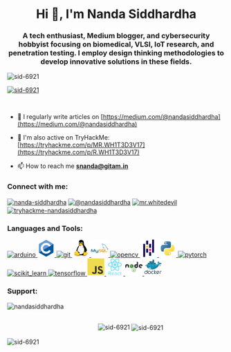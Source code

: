 <h1 align="center">Hi 👋, I'm Nanda Siddhardha</h1>
<h3 align="center">A tech enthusiast, Medium blogger, and cybersecurity hobbyist focusing on biomedical, VLSI, IoT research, and penetration testing. I employ design thinking methodologies to develop innovative solutions in these fields.</h3>

<p align="left"> <img src="https://komarev.com/ghpvc/?username=sid-6921&label=Profile%20views&color=0e75b6&style=flat" alt="sid-6921" /> </p>

<p align="left"> <a href="https://github.com/ryo-ma/github-profile-trophy"><img src="https://github-profile-trophy.vercel.app/?username=sid-6921" alt="sid-6921" /></a> </p>

<p align="left"> <a href="https://twitter.com/" target="blank"><img src="https://img.shields.io/twitter/follow/?logo=twitter&style=for-the-badge" alt="" /></a> </p>

- 📝 I regularly write articles on [https://medium.com/@nandasiddhardha](https://medium.com/@nandasiddhardha)

- 🔐 I'm also active on TryHackMe: [https://tryhackme.com/p/MR.WH1T3D3V17](https://tryhackme.com/p/R.WH1T3D3V17)

- 📫 How to reach me **snanda@gitam.in** 

<h3 align="left">Connect with me:</h3>
<p align="left">
<a href="https://linkedin.com/in/nanda-siddhardha" target="blank"><img align="center" src="https://raw.githubusercontent.com/rahuldkjain/github-profile-readme-generator/master/src/images/icons/Social/linked-in-alt.svg" alt="nanda-siddhardha" height="30" width="40" /></a>
<a href="https://medium.com/@nandasiddhardha" target="blank"><img align="center" src="https://raw.githubusercontent.com/rahuldkjain/github-profile-readme-generator/master/src/images/icons/Social/medium.svg" alt="@nandasiddhardha" height="30" width="40" /></a>
<a href="https://discord.gg/mr.whitedevil" target="blank"><img align="center" src="https://raw.githubusercontent.com/rahuldkjain/github-profile-readme-generator/master/src/images/icons/Social/discord.svg" alt="mr.whitedevil" height="30" width="40" /></a>
<a href="https://tryhackme.com/p/nandasiddhardha" target="blank"><img align="center" src="https://tryhackme.com/favicon.ico" alt="tryhackme-nandasiddhardha" height="30" width="40" /></a>
</p>

<h3 align="left">Languages and Tools:</h3>
<p align="left"> 
    <a href="https://www.arduino.cc/" target="_blank" rel="noreferrer"> <img src="https://cdn.worldvectorlogo.com/logos/arduino-1.svg" alt="arduino" width="40" height="40"/> </a> 
    <a href="https://www.cprogramming.com/" target="_blank" rel="noreferrer"> <img src="https://raw.githubusercontent.com/devicons/devicon/master/icons/c/c-original.svg" alt="c" width="40" height="40"/> </a> 
    <a href="https://git-scm.com/" target="_blank" rel="noreferrer"> <img src="https://www.vectorlogo.zone/logos/git-scm/git-scm-icon.svg" alt="git" width="40" height="40"/> </a> 
    <a href="https://www.linux.org/" target="_blank" rel="noreferrer"> <img src="https://raw.githubusercontent.com/devicons/devicon/master/icons/linux/linux-original.svg" alt="linux" width="40" height="40"/> </a> 
    <a href="https://www.mysql.com/" target="_blank" rel="noreferrer"> <img src="https://raw.githubusercontent.com/devicons/devicon/master/icons/mysql/mysql-original-wordmark.svg" alt="mysql" width="40" height="40"/> </a> 
    <a href="https://opencv.org/" target="_blank" rel="noreferrer"> <img src="https://www.vectorlogo.zone/logos/opencv/opencv-icon.svg" alt="opencv" width="40" height="40"/> </a> 
    <a href="https://pandas.pydata.org/" target="_blank" rel="noreferrer"> <img src="https://raw.githubusercontent.com/devicons/devicon/2ae2a900d2f041da66e950e4d48052658d850630/icons/pandas/pandas-original.svg" alt="pandas" width="40" height="40"/> </a> 
    <a href="https://www.python.org" target="_blank" rel="noreferrer"> <img src="https://raw.githubusercontent.com/devicons/devicon/master/icons/python/python-original.svg" alt="python" width="40" height="40"/> </a> 
    <a href="https://pytorch.org/" target="_blank" rel="noreferrer"> <img src="https://www.vectorlogo.zone/logos/pytorch/pytorch-icon.svg" alt="pytorch" width="40" height="40"/> </a> 
    <a href="https://scikit-learn.org/" target="_blank" rel="noreferrer"> <img src="https://upload.wikimedia.org/wikipedia/commons/0/05/Scikit_learn_logo_small.svg" alt="scikit_learn" width="40" height="40"/> </a> 
    <a href="https://www.tensorflow.org" target="_blank" rel="noreferrer"> <img src="https://www.vectorlogo.zone/logos/tensorflow/tensorflow-icon.svg" alt="tensorflow" width="40" height="40"/> </a> 
    <a href="https://www.javascript.com/" target="_blank" rel="noreferrer"> <img src="https://raw.githubusercontent.com/devicons/devicon/master/icons/javascript/javascript-original.svg" alt="javascript" width="40" height="40"/> </a> 
    <a href="https://reactjs.org/" target="_blank" rel="noreferrer"> <img src="https://raw.githubusercontent.com/devicons/devicon/master/icons/react/react-original-wordmark.svg" alt="react" width="40" height="40"/> </a> 
    <a href="https://nodejs.org/" target="_blank" rel="noreferrer"> <img src="https://raw.githubusercontent.com/devicons/devicon/master/icons/nodejs/nodejs-original-wordmark.svg" alt="nodejs" width="40" height="40"/> </a> 
    <a href="https://www.docker.com/" target="_blank" rel="noreferrer"> <img src="https://raw.githubusercontent.com/devicons/devicon/master/icons/docker/docker-original-wordmark.svg" alt="docker" width="40" height="40"/> </a> 
</p>

<h3 align="left">Support:</h3>
<p><a href="https://www.buymeacoffee.com/nandasiddhardha"> <img align="left" src="https://cdn.buymeacoffee.com/buttons/v2/default-yellow.png" height="50" width="210" alt="nandasiddhardha" /></a></p><br><br>

<p><img align="left" src="https://github-readme-stats.vercel.app/api/top-langs?username=sid-6921&show_icons=true&locale=en&layout=compact" alt="sid-6921" /></p>

<p>&nbsp;<img align="center" src="https://github-readme-stats.vercel.app/api?username=sid-6921&show_icons=true&locale=en" alt="sid-6921" /></p>

<p><img align="center" src="https://github-readme-streak-stats.herokuapp.com/?user=sid-6921&" alt="sid-6921" /></p>
